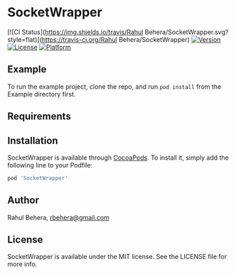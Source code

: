 # SocketWrapper

[![CI Status](https://img.shields.io/travis/Rahul Behera/SocketWrapper.svg?style=flat)](https://travis-ci.org/Rahul
Behera/SocketWrapper)
[![Version](https://img.shields.io/cocoapods/v/SocketWrapper.svg?style=flat)](https://cocoapods.org/pods/SocketWrapper)
[![License](https://img.shields.io/cocoapods/l/SocketWrapper.svg?style=flat)](https://cocoapods.org/pods/SocketWrapper)
[![Platform](https://img.shields.io/cocoapods/p/SocketWrapper.svg?style=flat)](https://cocoapods.org/pods/SocketWrapper)

## Example

To run the example project, clone the repo, and run `pod install` from the Example directory first.

## Requirements

## Installation

SocketWrapper is available through [CocoaPods](https://cocoapods.org). To install it, simply add the
following line to your Podfile:

```ruby
pod 'SocketWrapper'
```

## Author

Rahul Behera, rbehera@gmail.com

## License

SocketWrapper is available under the MIT license. See the LICENSE file for more info.
